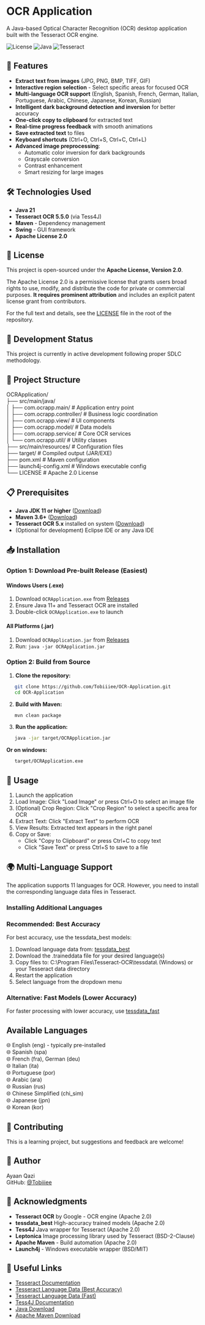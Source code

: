 # OCR Application

A Java-based Optical Character Recognition (OCR) desktop application built with the Tesseract OCR engine.

![License](https://img.shields.io/badge/license-Apache%202.0-red)
![Java](https://img.shields.io/badge/Java-21-orange)
![Tesseract](https://img.shields.io/badge/Tesseract-5.5.0-blue)

## 🚀 Features

- **Extract text from images** (JPG, PNG, BMP, TIFF, GIF)
- **Interactive region selection** - Select specific areas for focused OCR
- **Multi-language OCR support** (English, Spanish, French, German, Italian, Portuguese, Arabic, Chinese, Japanese, Korean, Russian)
- **Intelligent dark background detection and inversion** for better accuracy
- **One-click copy to clipboard** for extracted text
- **Real-time progress feedback** with smooth animations
- **Save extracted text** to files
- **Keyboard shortcuts** (Ctrl+O, Ctrl+S, Ctrl+C, Ctrl+L)
- **Advanced image preprocessing**:
  - Automatic color inversion for dark backgrounds
  - Grayscale conversion
  - Contrast enhancement
  - Smart resizing for large images

## 🛠️ Technologies Used

- **Java 21**
- **Tesseract OCR 5.5.0** (via Tess4J)
- **Maven** - Dependency management
- **Swing** - GUI framework
- **Apache License 2.0**

## 📄 License

This project is open-sourced under the **Apache License, Version 2.0**.

The Apache License 2.0 is a permissive license that grants users broad rights to use, modify, and distribute the code for private or commercial purposes. **It requires prominent attribution** and includes an explicit patent license grant from contributors.

For the full text and details, see the [LICENSE](LICENSE) file in the root of the repository.

## 🚧 Development Status

This project is currently in active development following proper SDLC methodology.

## 📁 Project Structure

OCRApplication/  
├── src/main/java/  
│ ├── com.ocrapp.main/ # Application entry point  
│ ├── com.ocrapp.controller/ # Business logic coordination  
│ ├── com.ocrapp.view/ # UI components  
│ ├── com.ocrapp.model/ # Data models  
│ ├── com.ocrapp.service/ # Core OCR services  
│ └── com.ocrapp.util/ # Utility classes  
├── src/main/resources/ # Configuration files  
├── target/ # Compiled output (JAR/EXE)  
├── pom.xml # Maven configuration  
├── launch4j-config.xml # Windows executable config  
└── LICENSE # Apache 2.0 License

## 📋 Prerequisites

- **Java JDK 11 or higher** ([Download](https://www.oracle.com/java/technologies/downloads/))
- **Maven 3.6+** ([Download](https://maven.apache.org/download.cgi))
- **Tesseract OCR 5.x** installed on system ([Download](https://github.com/UB-Mannheim/tesseract/wiki))
- (Optional for development) Eclipse IDE or any Java IDE

## 📥 Installation

### Option 1: Download Pre-built Release (Easiest)

#### Windows Users (.exe)

1. Download `OCRApplication.exe` from [Releases](https://github.com/Tobiiiee/OCR-Application/releases)
2. Ensure Java 11+ and Tesseract OCR are installed
3. Double-click `OCRApplication.exe` to launch

#### All Platforms (.jar)

1. Download `OCRApplication.jar` from [Releases](https://github.com/Tobiiiee/OCR-Application/releases)
2. Run: `java -jar OCRApplication.jar`

### Option 2: Build from Source

1. **Clone the repository:**

```bash
   git clone https://github.com/Tobiiiee/OCR-Application.git
   cd OCR-Application
```

2. **Build with Maven:**

```bash
   mvn clean package
```

3. **Run the application:**

```bash
   java -jar target/OCRApplication.jar
```

**Or on windows:**

```bash
   target/OCRApplication.exe
```

## 🎯 Usage

1. Launch the application
2. Load Image: Click "Load Image" or press Ctrl+O to select an image file
3. (Optional) Crop Region: Click "Crop Region" to select a specific area for OCR
4. Extract Text: Click "Extract Text" to perform OCR
5. View Results: Extracted text appears in the right panel
6. Copy or Save:
   - Click "Copy to Clipboard" or press Ctrl+C to copy text
   - Click "Save Text" or press Ctrl+S to save to a file

## 🌍 Multi-Language Support

The application supports 11 languages for OCR. However, you need to install the corresponding language data files in Tesseract.

### Installing Additional Languages

### Recommended: Best Accuracy

For best accuracy, use the tessdata_best models:

1. Download language data from: [tessdata_best](https://github.com/tesseract-ocr/tessdata_best)
2. Download the .traineddata file for your desired language(s)
3. Copy files to: C:\Program Files\Tesseract-OCR\tessdata\ (Windows) or your Tesseract data directory
4. Restart the application
5. Select language from the dropdown menu

### Alternative: Fast Models (Lower Accuracy)

For faster processing with lower accuracy, use [tessdata_fast](https://github.com/tesseract-ocr/tessdata_fast)

## Available Languages

🌐 English (eng) - typically pre-installed  
🌐 Spanish (spa)  
🌐 French (fra), German (deu)  
🌐 Italian (ita)  
🌐 Portuguese (por)  
🌐 Arabic (ara)  
🌐 Russian (rus)  
🌐 Chinese Simplified (chi_sim)  
🌐 Japanese (jpn)  
🌐 Korean (kor)

## 🤝 Contributing

This is a learning project, but suggestions and feedback are welcome!

## 👤 Author

Ayaan Qazi  
GitHub: [@Tobiiiee](https://github.com/Tobiiiee)

## 🙏 Acknowledgments

- **Tesseract OCR** by Google - OCR engine (Apache 2.0)
- **tessdata_best** High-accuracy trained models (Apache 2.0)
- **Tess4J** Java wrapper for Tesseract (Apache 2.0)
- **Leptonica** Image processing library used by Tesseract (BSD-2-Clause)
- **Apache Maven** - Build automation (Apache 2.0)
- **Launch4j** - Windows executable wrapper (BSD/MIT)

## 🔗 Useful Links

- [Tesseract Documentation](https://tesseract-ocr.github.io/)
- [Tesseract Language Data (Best Accuracy)](https://github.com/tesseract-ocr/tessdata_best)
- [Tesseract Language Data (Fast)](https://github.com/tesseract-ocr/tessdata_fast)
- [Tess4J Documentation](http://tess4j.sourceforge.net/)
- [Java Download](https://www.oracle.com/java/technologies/downloads/)
- [Apache Maven Download](https://maven.apache.org/download.cgi)

